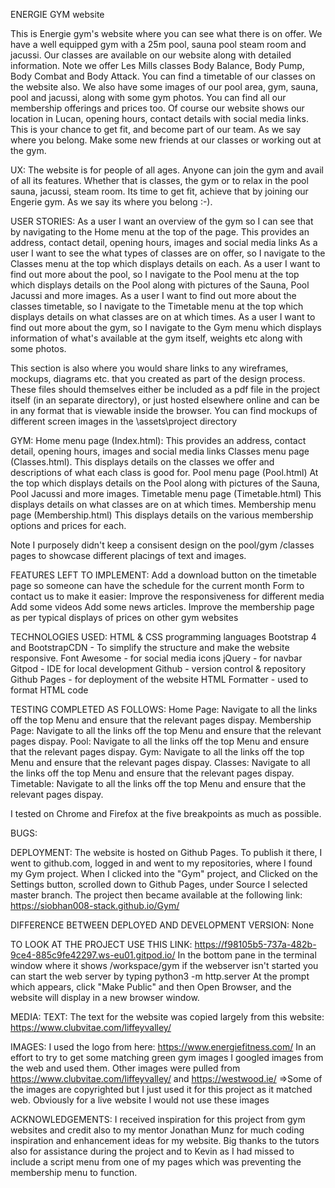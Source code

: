 ENERGIE GYM website

This is Energie gym's website where you can see what there is on offer. We have a well equipped gym with a 25m pool, sauna pool steam room and jacussi.
Our classes are available on our website along with detailed information. 
Note we offer Les Mills classes Body Balance, Body Pump, Body Combat and Body Attack. 
You can find a timetable of our classes on the website also.
We also have some images of our pool area, gym, sauna, pool and jacussi, along with some gym photos.
You can find all our membership offerings and prices too. 
Of course our website shows our location in Lucan, opening hours, contact details with social media links.
This is your chance to get fit, and become part of our team. As we say where you belong.
Make some new friends at our classes or working out at the gym. 

UX:
The website is for people of all ages. Anyone can join the gym and avail of all its features.
Whether that is classes, the gym or to relax in the pool sauna, jacussi, steam room. 
Its time to get fit, achieve that by joining our Engerie gym. As we say its where you belong :-).

USER STORIES:
As a user I want an overview of the gym so I can see that by navigating to the Home menu at the top of the page. This provides an address, contact detail, opening hours, images and social media links
As a user I want to see the what types of classes are on offer, so I navigate to the Classes menu at the top which displays details on each.
As a user I want to find out more about the pool, so I navigate to the Pool menu at the top which displays details on the Pool along with pictures of the Sauna, Pool Jacussi and more images.
As a user I want to find out more about the classes timetable, so I navigate to the Timetable menu at the top which displays details on what classes are on at which times.
As a user I want to find out more about the gym, so I navigate to the Gym menu which displays information of what's available at the gym itself, weights etc along with some photos.

This section is also where you would share links to any wireframes, mockups, diagrams etc. that you created as part of the design process. 
These files should themselves either be included as a pdf file in the project itself (in an separate directory), or just hosted elsewhere online and can be in any format that is viewable inside the browser.
You can find mockups of different screen images in the \assets\project directory

GYM:
Home menu page (Index.html): This provides an address, contact detail, opening hours, images and social media links
Classes menu page (Classes.html). This  displays details on the classes we offer and descriptions of what each class is good for.
Pool menu page (Pool.html) At the top which displays details on the Pool along with pictures of the Sauna, Pool Jacussi and more images.
Timetable menu page (Timetable.html) This displays details on what classes are on at which times.
Membership menu page (Membership.html) This displays details on the various membership options and prices for each.

Note I purposely didn't keep a consisent design on the pool/gym /classes pages to showcase different placings of text and images.

FEATURES LEFT TO IMPLEMENT:
Add a download button on the timetable page so someone can have the schedule for the current month
Form to contact us to make it easier:
Improve the responsiveness for different media
Add some videos 
Add some news articles.
Improve the membership page as per typical displays of prices on other gym websites

TECHNOLOGIES USED:
HTML & CSS programming languages
Bootstrap 4 and BootstrapCDN - To simplify the structure and make the website responsive.
Font Awesome - for social media icons
jQuery - for navbar
Gitpod - IDE for local development
Github - version control & repository
Github Pages - for deployment of the website
HTML Formatter - used to format HTML code

TESTING COMPLETED AS FOLLOWS:
Home Page: 	Navigate to all the links off the top Menu and ensure that the relevant pages dispay.
Membership Page: Navigate to all the links off the top Menu and ensure that the relevant pages dispay.
Pool: Navigate to all the links off the top Menu and ensure that the relevant pages dispay.
Gym: Navigate to all the links off the top Menu and ensure that the relevant pages dispay.
Classes: Navigate to all the links off the top Menu and ensure that the relevant pages dispay.
Timetable: Navigate to all the links off the top Menu and ensure that the relevant pages dispay.

I tested on Chrome and Firefox at the five breakpoints as much as possible.

BUGS:

DEPLOYMENT:
The website is hosted on Github Pages.
To publish it there, I went to github.com, logged in and went to my repositories, where I found my Gym project.
When I clicked into the "Gym" project, and Clicked on the Settings button, scrolled down to Github Pages, under Source I selected master branch.
The project then became available at the following link: https://siobhan008-stack.github.io/Gym/

DIFFERENCE BETWEEN DEPLOYED AND DEVELOPMENT VERSION:
None

TO LOOK AT THE PROJECT USE THIS LINK:
https://f98105b5-737a-482b-9ce4-885c9fe42297.ws-eu01.gitpod.io/
In the bottom pane in the terminal window where it shows /workspace/gym if the webserver isn't started you can start the web server by typing python3 -m http.server
At the prompt which appears, click "Make Public" and then Open Browser, and the website will display in a new browser window.

MEDIA:
TEXT:
The text for the website was copied largely from this website:
https://www.clubvitae.com/liffeyvalley/

IMAGES:
I used the logo from here: https://www.energiefitness.com/
In an effort to try to get some matching green gym images I googled images from the web and used them.
Other images were pulled from   https://www.clubvitae.com/liffeyvalley/ and https://westwood.ie/
=>Some of the images are copyrighted but I just used it for this project as it matched web. 
Obviously for a live website I would not use these images

ACKNOWLEDGEMENTS:
I received inspiration for this project from gym websites and credit also to my mentor Jonathan Munz for much coding inspiration and enhancement ideas for my website.
Big thanks to the tutors also for assistance during the project and to Kevin as I had missed to include a script menu from one of my pages which was preventing the membership menu to function.
